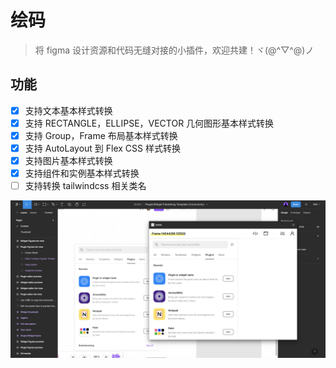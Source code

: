 # 绘码

> 将 figma 设计资源和代码无缝对接的小插件，欢迎共建！ヾ(@^▽^@)ノ

## 功能

-  [x] 支持文本基本样式转换
-  [x] 支持 RECTANGLE，ELLIPSE，VECTOR 几何图形基本样式转换
-  [x] 支持 Group，Frame 布局基本样式转换
-  [x] 支持 AutoLayout 到 Flex CSS 样式转换
-  [x] 支持图片基本样式转换
-  [x] 支持组件和实例基本样式转换
-  [ ] 支持转换 tailwindcss 相关类名

![](cover.jpg)
